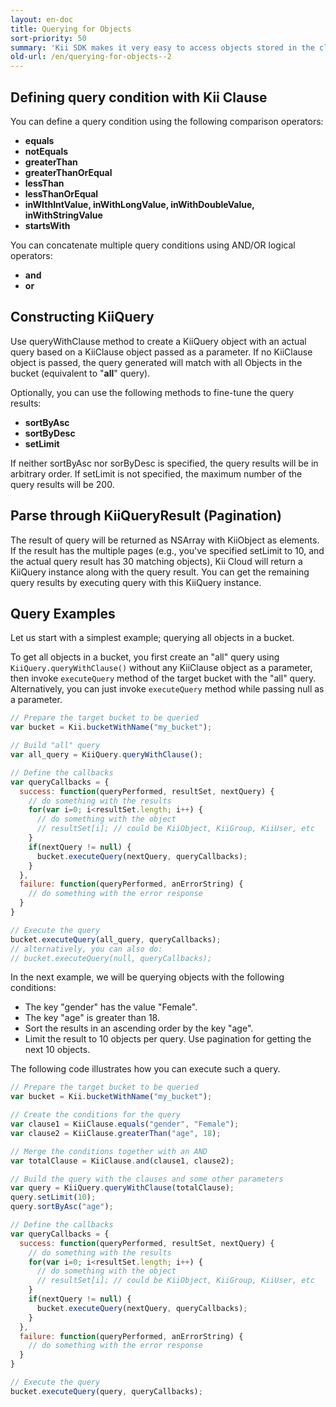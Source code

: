 ```yaml
---
layout: en-doc
title: Querying for Objects
sort-priority: 50
summary: 'Kii SDK makes it very easy to access objects stored in the cloud, despite the objects being arbitrary key/value pairs. The SDK allows you to make specific queries on any bucket - for example: retrieve up to 10 objects in a bucket having a key named "count" be greater than 8 in descending order. Read on for some examples...'
old-url: /en/querying-for-objects--2
---
```


## Defining query condition with Kii Clause

You can define a query condition using the following comparison operators:

* **equals**
* **notEquals**
* **greaterThan**
* **greaterThanOrEqual**
* **lessThan**
* **lessThanOrEqual**
* **inWIthIntValue, inWithLongValue, inWithDoubleValue, inWithStringValue**
* **startsWith**

You can concatenate multiple query conditions using AND/OR logical operators:

* **and**
* **or**

## Constructing KiiQuery

Use queryWithClause method to create a KiiQuery object with an actual query based on a KiiClause object passed as a parameter.  If no KiiClause object is passed, the query generated will match with all Objects in the bucket (equivalent to "**all**" query).

Optionally, you can use the following methods to fine-tune the query results:

* **sortByAsc**
* **sortByDesc**
* **setLimit**

If neither sortByAsc nor sorByDesc is specified, the query results will be in arbitrary order.  If setLimit is not specified, the maximum number of the query results will be 200.

## Parse through KiiQueryResult (Pagination)

The result of query will be returned as NSArray with KiiObject as elements.  If the result has the multiple pages (e.g., you've specified setLimit to 10, and the actual query result has 30 matching objects), Kii Cloud will return a KiiQuery instance along with the query result.  You can get the remaining query results by executing query with this KiiQuery instance.

## Query Examples

Let us start with a simplest example; querying all objects in a bucket.  

To get all objects in a bucket, you first create an "all" query using `KiiQuery.queryWithClause()` without any KiiClause object as a parameter, then invoke `executeQuery` method of the target bucket with the "all" query.  Alternatively, you can just invoke `executeQuery` method while passing null as a parameter.


```javascript
// Prepare the target bucket to be queried
var bucket = Kii.bucketWithName("my_bucket");

// Build "all" query
var all_query = KiiQuery.queryWithClause();

// Define the callbacks
var queryCallbacks = {
  success: function(queryPerformed, resultSet, nextQuery) {
    // do something with the results
    for(var i=0; i<resultSet.length; i++) {
      // do something with the object
      // resultSet[i]; // could be KiiObject, KiiGroup, KiiUser, etc
    }
    if(nextQuery != null) {
      bucket.executeQuery(nextQuery, queryCallbacks);
    }
  },
  failure: function(queryPerformed, anErrorString) {
    // do something with the error response
  }
}

// Execute the query
bucket.executeQuery(all_query, queryCallbacks);
// alternatively, you can also do:
// bucket.executeQuery(null, queryCallbacks);
```

In the next example, we will be querying objects with the following conditions:

* The key "gender" has the value "Female".
* The key "age" is greater than 18.
* Sort the results in an ascending order by the key "age".
* Limit the result to 10 objects per query.  Use pagination for getting the next 10 objects.

The following code illustrates how you can execute such a query.


```javascript
// Prepare the target bucket to be queried
var bucket = Kii.bucketWithName("my_bucket");

// Create the conditions for the query
var clause1 = KiiClause.equals("gender", "Female");
var clause2 = KiiClause.greaterThan("age", 18);

// Merge the conditions together with an AND
var totalClause = KiiClause.and(clause1, clause2);

// Build the query with the clauses and some other parameters
var query = KiiQuery.queryWithClause(totalClause);
query.setLimit(10);
query.sortByAsc("age");

// Define the callbacks
var queryCallbacks = {
  success: function(queryPerformed, resultSet, nextQuery) {
    // do something with the results
    for(var i=0; i<resultSet.length; i++) {
      // do something with the object
      // resultSet[i]; // could be KiiObject, KiiGroup, KiiUser, etc
    }
    if(nextQuery != null) {
      bucket.executeQuery(nextQuery, queryCallbacks);
    }
  },
  failure: function(queryPerformed, anErrorString) {
    // do something with the error response
  }
}

// Execute the query
bucket.executeQuery(query, queryCallbacks);
```
